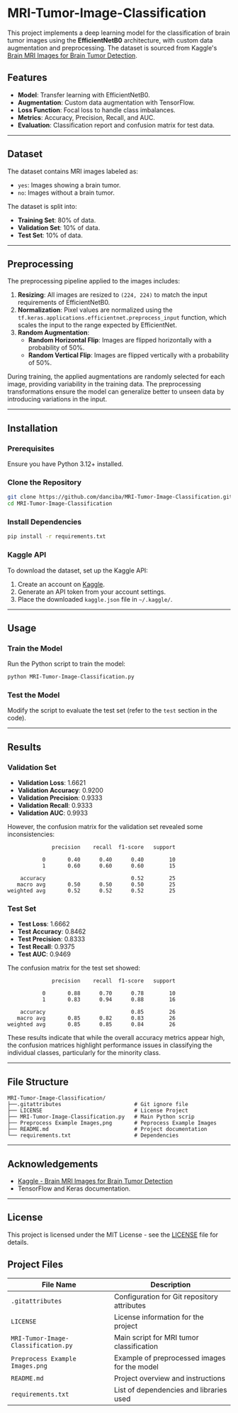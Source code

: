 # MRI-Tumor-Image-Classification

This project implements a deep learning model for the classification of brain tumor images using the **EfficientNetB0** architecture, with custom data augmentation and preprocessing. The dataset is sourced from Kaggle's [Brain MRI Images for Brain Tumor Detection](https://www.kaggle.com/datasets/navoneel/brain-mri-images-for-brain-tumor-detection).

## Features
- **Model**: Transfer learning with EfficientNetB0.
- **Augmentation**: Custom data augmentation with TensorFlow.
- **Loss Function**: Focal loss to handle class imbalances.
- **Metrics**: Accuracy, Precision, Recall, and AUC.
- **Evaluation**: Classification report and confusion matrix for test data.

---

## Dataset
The dataset contains MRI images labeled as:
- `yes`: Images showing a brain tumor.
- `no`: Images without a brain tumor.

The dataset is split into:
- **Training Set**: 80% of data.
- **Validation Set**: 10% of data.
- **Test Set**: 10% of data.

---

## Preprocessing
The preprocessing pipeline applied to the images includes:

1. **Resizing**: All images are resized to `(224, 224)` to match the input requirements of EfficientNetB0.
2. **Normalization**: Pixel values are normalized using the `tf.keras.applications.efficientnet.preprocess_input` function, which scales the input to the range expected by EfficientNet.
3. **Random Augmentation**: 
   - **Random Horizontal Flip**: Images are flipped horizontally with a probability of 50%.
   - **Random Vertical Flip**: Images are flipped vertically with a probability of 50%.

During training, the applied augmentations are randomly selected for each image, providing variability in the training data. The preprocessing transformations ensure the model can generalize better to unseen data by introducing variations in the input.

---

## Installation

### Prerequisites
Ensure you have Python 3.12+ installed.

### Clone the Repository
```bash
git clone https://github.com/danciba/MRI-Tumor-Image-Classification.git
cd MRI-Tumor-Image-Classification
```

### Install Dependencies
```bash
pip install -r requirements.txt
```

### Kaggle API
To download the dataset, set up the Kaggle API:
1. Create an account on [Kaggle](https://www.kaggle.com/).
2. Generate an API token from your account settings.
3. Place the downloaded `kaggle.json` file in `~/.kaggle/`.

---

## Usage

### Train the Model
Run the Python script to train the model:
```bash
python MRI-Tumor-Image-Classification.py
```

### Test the Model
Modify the script to evaluate the test set (refer to the `test` section in the code).

---

## Results

### Validation Set
- **Validation Loss**: 1.6621
- **Validation Accuracy**: 0.9200
- **Validation Precision**: 0.9333
- **Validation Recall**: 0.9333
- **Validation AUC**: 0.9933

However, the confusion matrix for the validation set revealed some inconsistencies:
```
              precision    recall  f1-score   support

           0       0.40      0.40      0.40        10
           1       0.60      0.60      0.60        15

    accuracy                           0.52        25
   macro avg       0.50      0.50      0.50        25
weighted avg       0.52      0.52      0.52        25
```

### Test Set
- **Test Loss**: 1.6662
- **Test Accuracy**: 0.8462
- **Test Precision**: 0.8333
- **Test Recall**: 0.9375
- **Test AUC**: 0.9469

The confusion matrix for the test set showed:
```
              precision    recall  f1-score   support

           0       0.88      0.70      0.78        10
           1       0.83      0.94      0.88        16

    accuracy                           0.85        26
   macro avg       0.85      0.82      0.83        26
weighted avg       0.85      0.85      0.84        26
```

These results indicate that while the overall accuracy metrics appear high, the confusion matrices highlight performance issues in classifying the individual classes, particularly for the minority class.

---

## File Structure
```
MRI-Tumor-Image-Classification/
├──.gitattributes                       # Git ignore file
├── LICENSE                             # License Project
├── MRI-Tumor-Image-Classification.py   # Main Python scrip
├── Preprocess Example Images,png       # Peprocess Example Images
├── README.md                           # Project documentation
└── requirements.txt                    # Dependencies
```

---

## Acknowledgements
- [Kaggle - Brain MRI Images for Brain Tumor Detection](https://www.kaggle.com/datasets/navoneel/brain-mri-images-for-brain-tumor-detection)
- TensorFlow and Keras documentation.

---

## License
This project is licensed under the MIT License - see the [LICENSE](LICENSE) file for details.

## Project Files

| File Name                          | Description                                   |
|------------------------------------|-----------------------------------------------|
| `.gitattributes`                   | Configuration for Git repository attributes   |
| `LICENSE`                          | License information for the project           |
| `MRI-Tumor-Image-Classification.py`| Main script for MRI tumor classification      |
| `Preprocess Example Images.png`    | Example of preprocessed images for the model |
| `README.md`                        | Project overview and instructions             |
| `requirements.txt`                 | List of dependencies and libraries used       |

